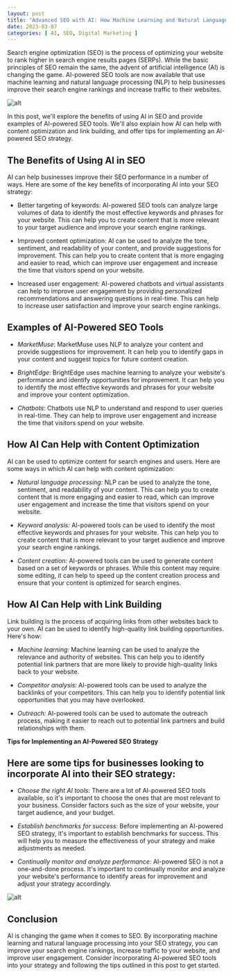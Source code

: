 ```yaml
---
layout: post
title: "Advanced SEO with AI: How Machine Learning and Natural Language Processing Are Changing the Game"
date: 2023-03-07
categories: [ AI, SEO, Digital Marketing ]
---
```


Search engine optimization (SEO) is the process of optimizing your website to rank higher in search engine results pages (SERPs). While the basic principles of SEO remain the same, the advent of artificial intelligence (AI) is changing the game. AI-powered SEO tools are now available that use machine learning and natural language processing (NLP) to help businesses improve their search engine rankings and increase traffic to their websites.

![alt](https://www.weetechsolution.com/wp-content/uploads/2022/09/Artificial-Intelligence-in-SEO.jpg)

In this post, we'll explore the benefits of using AI in SEO and provide examples of AI-powered SEO tools. We'll also explain how AI can help with content optimization and link building, and offer tips for implementing an AI-powered SEO strategy.

## The Benefits of Using AI in SEO

AI can help businesses improve their SEO performance in a number of ways. Here are some of the key benefits of incorporating AI into your SEO strategy:

- Better targeting of keywords: AI-powered SEO tools can analyze large volumes of data to identify the most effective keywords and phrases for your website. This can help you to create content that is more relevant to your target audience and improve your search engine rankings.

- Improved content optimization: AI can be used to analyze the tone, sentiment, and readability of your content, and provide suggestions for improvement. This can help you to create content that is more engaging and easier to read, which can improve user engagement and increase the time that visitors spend on your website.

- Increased user engagement: AI-powered chatbots and virtual assistants can help to improve user engagement by providing personalized recommendations and answering questions in real-time. This can help to increase user satisfaction and improve your search engine rankings.

## Examples of AI-Powered SEO Tools

- _MarketMuse_: MarketMuse uses NLP to analyze your content and provide suggestions for improvement. It can help you to identify gaps in your content and suggest topics for future content creation.

- _BrightEdge_: BrightEdge uses machine learning to analyze your website's performance and identify opportunities for improvement. It can help you to identify the most effective keywords and phrases for your website and improve your content optimization.

- _Chatbots_: Chatbots use NLP to understand and respond to user queries in real-time. They can help to improve user engagement and increase the time that visitors spend on your website.

## How AI Can Help with Content Optimization

AI can be used to optimize content for search engines and users. Here are some ways in which AI can help with content optimization:

- _Natural language processing:_ NLP can be used to analyze the tone, sentiment, and readability of your content. This can help you to create content that is more engaging and easier to read, which can improve user engagement and increase the time that visitors spend on your website.

- _Keyword analysis:_ AI-powered tools can be used to identify the most effective keywords and phrases for your website. This can help you to create content that is more relevant to your target audience and improve your search engine rankings.

- _Content creation:_ AI-powered tools can be used to generate content based on a set of keywords or phrases. While this content may require some editing, it can help to speed up the content creation process and ensure that your content is optimized for search engines.

## How AI Can Help with Link Building

Link building is the process of acquiring links from other websites back to your own. AI can be used to identify high-quality link building opportunities. Here's how:

- _Machine learning:_ Machine learning can be used to analyze the relevance and authority of websites. This can help you to identify potential link partners that are more likely to provide high-quality links back to your website.

- _Competitor analysis:_ AI-powered tools can be used to analyze the backlinks of your competitors. This can help you to identify potential link opportunities that you may have overlooked.

- _Outreach:_ AI-powered tools can be used to automate the outreach process, making it easier to reach out to potential link partners and build relationships with them.

**Tips for Implementing an AI-Powered SEO Strategy**

## Here are some tips for businesses looking to incorporate AI into their SEO strategy:

- _Choose the right AI tools:_ There are a lot of AI-powered SEO tools available, so it's important to choose the ones that are most relevant to your business. Consider factors such as the size of your website, your target audience, and your budget.

- _Establish benchmarks for success:_ Before implementing an AI-powered SEO strategy, it's important to establish benchmarks for success. This will help you to measure the effectiveness of your strategy and make adjustments as needed.

- _Continually monitor and analyze performance:_ AI-powered SEO is not a one-and-done process. It's important to continually monitor and analyze your website's performance to identify areas for improvement and adjust your strategy accordingly.

![alt](https://www.weetechsolution.com/wp-content/uploads/2022/09/Artificial-Intelligence-in-SEO.jpg)

## Conclusion

AI is changing the game when it comes to SEO. By incorporating machine learning and natural language processing into your SEO strategy, you can improve your search engine rankings, increase traffic to your website, and improve user engagement. Consider incorporating AI-powered SEO tools into your strategy and following the tips outlined in this post to get started.

